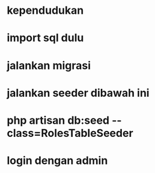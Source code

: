 # kependudukan

# import sql dulu

# jalankan migrasi

# jalankan seeder dibawah ini
# php artisan db:seed --class=RolesTableSeeder

# login dengan admin
